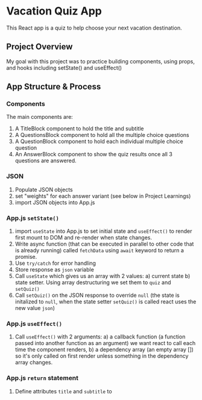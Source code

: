 # Vacation Quiz App
This React app is a quiz to help choose your next vacation destination. 


## Project Overview
My goal with this project was to practice building components, using props, and hooks including setState() and useEffect()


## App Structure & Process

### Components
The main components are: 
1. A TitleBlock component to hold the title and subtitle
2. A QuestionsBlock component to hold all the multiple choice questions
3. A QuestionBlock component to hold each individual multiple choice question 
3. An AnswerBlock component to show the quiz results once all 3 questions are answered.

### JSON
1. Populate JSON objects 
2. set "weights" for each answer variant (see below in Project Learnings)  
3. import JSON objects into App.js 

### App.js `setState()`
1. import `useState` into App.js to set initial state and `useEffect()` to render first mount to DOM and re-render when state changes. 
2. Write async function (that can be executed in parallel to other code that is already running) called `fetchData` using `await` keyword to return a promise.
3. Use `try/catch` for error handling
4. Store response as `json` variable
5. Call `useState` which gives us an array with 2 values: a) current state b) state setter. Using array destructuring we set them to `quiz` and `setQuiz()`
6. Call `setQuiz()` on the JSON response to override `null` (the state is initalized to `null`, when the state setter `setQuiz()` is called react uses the new value `json`)

### App.js `useEffect()`
1. Call `useEffect()` with 2 arguments: 
    a) a callback function (a function passed into another function as an argument) we want react to call each time the component renders, 
    b) a dependency array (an empty array []) so it's only called on first render unless something in the dependency array changes.

### App.js `return` statement
1. Define attributes `title` and `subtitle` to <Title/> component element as JSX
2. Use optional chaining so if `quiz` doesn't evaluate it returns undefined (see Project Learnings)
2. Map `quiz.content` (if `quiz` exists) array to render data to <QuestionBlocks/> and define `key` and `quizItem` attributes 
3. `key` keeps track of the order of items when mapped and between renders

### TitleBlock
1. Pass destrictured `props` of `{title, subtitle}` into `Title` component 
2. Return a <div> with an <h1> element of `{title}` and a <p> elents of `{subtitle}` 

### QuestionsBlock
1. Pass `props` `{quizItem}` into `QuestionsBlock` component 
Return a <div> with an <h1> element of `{quizItem.text}` to display multiple choice question titles.
2. Map `quizItem.question` to display each indivdual multiple choice question in imported <QuestionBlock/>
3. Add `key`, `question`, and `id` attributes to  <QuestionBlock/>

### QuestionBlock
1. Pass destructured `props` `{id, question}` into `QuestionBlock` component 
2. Return <button> element containing clickable image `{question.image}`, text `{question.text}`,and linked image credit `{question.credit}`
3. set `tabIndex` to `"-1"` in <a> element so user can't tab inside of button 

### QuizContext
#### Part 1 - App.js
1. Import `{ createContext }` to `QuizContext` provider component to pass answer object (including `answers`and `setAnswers`) down the chain so it is accessible to all children (see Project Learnings)
2. Import `{ QuizContext }` into `App.js`
3. Call `useState()` hook to set `{answers, setAnswers}`
4. Wrap `App.js` `return` statement in <QuizContext.Provider> to pass down `answers` and `setAnswers()` as props to all children
#### Part 2 - QuestionBlock.js
1. Import `{ QuizContext }` into `QuestionBlock.jsx` to pass in `setAnswers` for `onClick` attribute
2. Destructure `QuizContext` by calling `useContext()` hook inside the QuestionBlock component to pull out `setAnswers()`
3. `onClick` `setAnswers()` is called and the new answer is added to existing `answers` object with an id
### Part 3 - App.js `useEffect()`
1. `answers` is passed to `App.js` by `QuizContext` for use in the `useEffect()` hook 
2. Call `useEffect()` hook and re-run when values in `quiz` or `answers` objects change
3. If `quiz` does not exist, return
4. Once `quiz` exists 
5. Map `quiz.content` to get `item.id`'s
6. Use `Object.keys()` to convert `answers` object to an array and get length. If it is greater than or equal to `questionIds` then `hasCompleted = true`
7. Once `hasCompleted = true` compute a numeric score for each travel suggestion based on the quiz responses. (see Project Learnings)
8. Call `useState()` hook to set `{travelSuggestions, setTravelSuggestions}` with an initial value of `null`
9. Map `quiz.travelSuggestions` and `reduce` `suggestions.weights` to get `answerId`
10. If the `answers` array includes the `answerId` `return total`
11. `scoredSuggestions` returns object containing numerical `score` and `suggestion` object
12. `sort` `scoredSuggestions` to determine top ranking `suggestion` 
13. call `setTravelSuggestion()` with top ranking suggestion in array
14. Add <AnswerBlock/> component element to return statement including attribute `travelSuggestion`
15. Display answer block only if `travelSuggestion` evaluates to `true`

### AnswerBlock
1. Pass in `{travelSuggestion}` as `props`  
2. Return <h1> element containing `{travelSuggestion.text}` and <img> element with `{travelSuggestion.image}`


## Project Learnings

### Importing JSON objects into App.js
This was my first experience with importing a JSON file into App.js. Here's how I did it: 
1. Add script to package.json `"start:backend": "npx json-server --watch db.json --port 8000"` 
2. Run command `$npm i json-server`
3. Wrap JSON object to make it a `value` to the `key` `"quiz"`
4. Run command `$npm run start:backend`
5. View JSON at http://localhost:8000/quiz 

### Optional Chaining `(?.)`
I initially didn't include the optional chaining operator and my code was throwing errors when I tried to `.map()` `quiz` before the promise returned. I learned that I needed to specify that `quiz` had returned using optional chaining `quiz?.` so that it only maps when the `quiz` promise is returned from the async function. Until it returns the function will now evaluate to `undefined` instead of throwing an error. 

A benefit of optional chaining is that is reduces the number of `if` statements we need. 

reference: 
https://developer.mozilla.org/en-US/docs/Web/JavaScript/Reference/Operators/Optional_chaining

### `CreateContext` 
I learned of `CreateContext` because I wanted to find a scalable solution to passing down data to a number of components. `CreateContext` allows us to pass down and use data in any component without using props. The providing component (called the `Provider`), in this case `QuizContext` passes variable down the chain so it is accessible to all children. This was useful as a number of components needed to access the `answers` object.

references: 
https://beta.reactjs.org/learn/passing-data-deeply-with-context
https://www.w3schools.com/react/react_usecontext.asp

### Weighted JSON objects 
I was looking for a scalable alternative to creating 60 separate `travelSuggestions` objects. I had considered setting a few combinations and then running a JavaScript to randomize the remaining suggestions, however, this wouldn't be an appropriate appraoch for a production-level app. Then I learned that if I gave each `suggestion` a key of `"weights"` whose value is an object containing `key: value` pairs assigning a numerical value to each potential answer, I could calculate the appropriate `suggestion` based on the score of the `answers` array.


## What's Next
1. Make site responsive 
2. Disable question after selection
3. Additional styling


